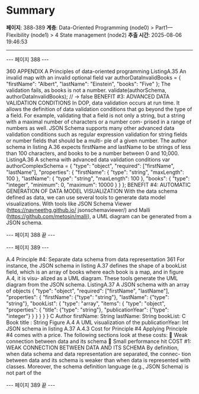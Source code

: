 # Summary

**페이지**: 388-389
**계층**: Data-Oriented Programming (node0) > Part1—Flexibility (node1) > 4 State management (node2)
**추출 시간**: 2025-08-06 19:46:53

---


--- 페이지 388 ---

360 APPENDIX A Principles of data-oriented programming
ListingA.35 An invalid map with an invalid optional field
var authorDataInvalidBooks = {
"firstName": "Albert",
"lastName": "Einstein",
"books": "Five"
}; The validation fails,
as books is not a
number.
validate(authorSchema, authorDataInvalidBooks);
// → false
BENEFIT #3: ADVANCED DATA VALIDATION CONDITIONS
In DOP, data validation occurs at run time. It allows the definition of data validation
conditions that go beyond the type of a field. For example, validating that a field is not
only a string, but a string with a maximal number of characters or a number com-
prised in a range of numbers as well.
JSON Schema supports many other advanced data validation conditions such as
regular expression validation for string fields or number fields that should be a multi-
ple of a given number. The author schema in listing A.36 expects firstName and
lastName to be strings of less than 100 characters, and books to be a number between
0 and 10,000.
ListingA.36 A schema with advanced data validation conditions
var authorComplexSchema = {
"type": "object",
"required": ["firstName", "lastName"],
"properties": {
"firstName": {
"type": "string",
"maxLength": 100
},
"lastName": {
"type": "string",
"maxLength": 100
},
"books": {
"type": "integer",
"minimum": 0,
"maximum": 10000
}
}
};
BENEFIT #4: AUTOMATIC GENERATION OF DATA MODEL VISUALIZATION
With the data schema defined as data, we can use several tools to generate data model
visualizations. With tools like JSON Schema Viewer (https://navneethg.github.io/
jsonschemaviewer/) and Malli (https://github.com/metosin/malli), a UML diagram
can be generated from a JSON schema.

--- 페이지 388 끝 ---


--- 페이지 389 ---

A.4 Principle #4: Separate data schema from data representation 361
For instance, the JSON schema in listing A.37 defines the shape of a bookList
field, which is an array of books where each book is a map, and in figure A.4, it is visu-
alized as a UML diagram. These tools generate the UML diagram from the JSON
schema.
ListingA.37 A JSON schema with an array of objects
{
"type": "object",
"required": ["firstName", "lastName"],
"properties": {
"firstName": {"type": "string"},
"lastName": {"type": "string"},
"bookList": {
"type": "array",
"items": {
"type": "object",
"properties": {
"title": {"type": "string"},
"publicationYear": {"type": "integer"}
}
}
}
}
}
C Author
firstName: String
lastName: String
bookList: <Book>
C Book
title : String
Figure A.4 A UML visualization of the
publicationYear: Int
JSON schema in listing A.37
A.4.3 Cost for Principle #4
Applying Principle #4 comes with a price. The following sections look at these costs:
 Weak connection between data and its schema
 Small performance hit
COST #1: WEAK CONNECTION BETWEEN DATA AND ITS SCHEMA
By definition, when data schema and data representation are separated, the connec-
tion between data and its schema is weaker than when data is represented with classes.
Moreover, the schema definition language (e.g., JSON Schema) is not part of the

--- 페이지 389 끝 ---
